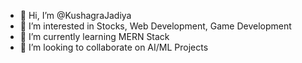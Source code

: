- 👋 Hi, I’m @KushagraJadiya
- 👀 I’m interested in Stocks, Web Development, Game Development
- 🌱 I’m currently learning MERN Stack
- 💞️ I’m looking to collaborate on AI/ML Projects
  

<!---
KushagraJadiya24/KushagraJadiya24 is a ✨ special ✨ repository because its `README.md` (this file) appears on your GitHub profile.
You can click the Preview link to take a look at your changes.
--->
